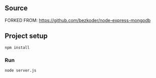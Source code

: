 ## Source

FORKED FROM: https://github.com/bezkoder/node-express-mongodb

## Project setup
```
npm install
```

### Run
```
node server.js
```
